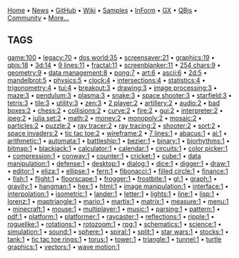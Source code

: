 [Home](https://qb64.com) • [News](../news.md) • [GitHub](https://github.com/QB64Official/qb64) • [Wiki](https://github.com/QB64Official/qb64/wiki) • [Samples](../samples.md) • [InForm](../inform.md) • [GX](../gx.md) • [QBjs](../qbjs.md) • [Community](../community.md) • [More...](../more.md)

## TAGS

[game:100](game.md) • [legacy:70](legacy.md) • [dos world:35](dos-world.md) • [screensaver:21](screensaver.md) • [graphics:19](graphics.md) • [qbjs:18](qbjs.md) • [3d:14](3d.md) • [9 lines:11](9-lines.md) • [fractal:11](fractal.md) • [screenblanker:11](screenblanker.md) • [254 chars:9](254-chars.md) • [geometry:9](geometry.md) • [data management:8](data-management.md) • [pong:7](pong.md) • [art:6](art.md) • [ascii:6](ascii.md) • [2d:5](2d.md) • [mandelbrot:5](mandelbrot.md) • [physics:5](physics.md) • [clock:4](clock.md) • [intersections:4](intersections.md) • [statistics:4](statistics.md) • [trigonometry:4](trigonometry.md) • [tui:4](tui.md) • [breakout:3](breakout.md) • [drawing:3](drawing.md) • [image processing:3](image-processing.md) • [maze:3](maze.md) • [pendulum:3](pendulum.md) • [plasma:3](plasma.md) • [snake:3](snake.md) • [space shooter:3](space-shooter.md) • [starfield:3](starfield.md) • [tetris:3](tetris.md) • [tile:3](tile.md) • [utility:3](utility.md) • [zen:3](zen.md) • [2 player:2](2-player.md) • [artillery:2](artillery.md) • [audio:2](audio.md) • [bad boxes:2](bad-boxes.md) • [chess:2](chess.md) • [collisions:2](collisions.md) • [curve:2](curve.md) • [fire:2](fire.md) • [gui:2](gui.md) • [interpreter:2](interpreter.md) • [jpeg:2](jpeg.md) • [julia set:2](julia-set.md) • [math:2](math.md) • [money:2](money.md) • [monopoly:2](monopoly.md) • [mosaic:2](mosaic.md) • [particles:2](particles.md) • [puzzle:2](puzzle.md) • [ray tracer:2](ray-tracer.md) • [ray tracing:2](ray-tracing.md) • [shooter:2](shooter.md) • [sort:2](sort.md) • [space invaders:2](space-invaders.md) • [tic tac toe:2](tic-tac-toe.md) • [wireframe:2](wireframe.md) • [7 lines:1](7-lines.md) • [abacus:1](abacus.md) • [ai:1](ai.md) • [arithmetic:1](arithmetic.md) • [automata:1](automata.md) • [battleship:1](battleship.md) • [bezier:1](bezier.md) • [binary:1](binary.md) • [biorhythms:1](biorhythms.md) • [bitmap:1](bitmap.md) • [blackjack:1](blackjack.md) • [calculator:1](calculator.md) • [calendar:1](calendar.md) • [circuits:1](circuits.md) • [color picker:1](color-picker.md) • [compression:1](compression.md) • [conway:1](conway.md) • [counter:1](counter.md) • [cricket:1](cricket.md) • [cube:1](cube.md) • [data manipulation:1](data-manipulation.md) • [defense:1](defense.md) • [desktop:1](desktop.md) • [dialog:1](dialog.md) • [dice:1](dice.md) • [digger:1](digger.md) • [draw:1](draw.md) • [editor:1](editor.md) • [eliza:1](eliza.md) • [ellipse:1](ellipse.md) • [fern:1](fern.md) • [fibonacci:1](fibonacci.md) • [filled circle:1](filled-circle.md) • [finance:1](finance.md) • [fish:1](fish.md) • [flight:1](flight.md) • [floorscape:1](floorscape.md) • [frogger:1](frogger.md) • [frostbite:1](frostbite.md) • [gl:1](gl.md) • [graph:1](graph.md) • [gravity:1](gravity.md) • [hangman:1](hangman.md) • [hex:1](hex.md) • [html:1](html.md) • [image manipulation:1](image-manipulation.md) • [interface:1](interface.md) • [interpolation:1](interpolation.md) • [isometric:1](isometric.md) • [lander:1](lander.md) • [letter:1](letter.md) • [lights:1](lights.md) • [line:1](line.md) • [lisp:1](lisp.md) • [lorenz:1](lorenz.md) • [maptriangle:1](maptriangle.md) • [mario:1](mario.md) • [martix:1](martix.md) • [matrix:1](matrix.md) • [measure:1](measure.md) • [menu:1](menu.md) • [minecraft:1](minecraft.md) • [mouse:1](mouse.md) • [multiplayer:1](multiplayer.md) • [music:1](music.md) • [parsing:1](parsing.md) • [pattern:1](pattern.md) • [pdf:1](pdf.md) • [platform:1](platform.md) • [platformer:1](platformer.md) • [raycaster:1](raycaster.md) • [reflections:1](reflections.md) • [ripple:1](ripple.md) • [roguelike:1](roguelike.md) • [rotations:1](rotations.md) • [rotozoom:1](rotozoom.md) • [rpg:1](rpg.md) • [schematics:1](schematics.md) • [science:1](science.md) • [simulation:1](simulation.md) • [sound:1](sound.md) • [sphere:1](sphere.md) • [spiral:1](spiral.md) • [split:1](split.md) • [star wars:1](star-wars.md) • [stocks:1](stocks.md) • [tank:1](tank.md) • [tic tac toe rings:1](tic-tac-toe-rings.md) • [torus:1](torus.md) • [tower:1](tower.md) • [triangle:1](triangle.md) • [tunnel:1](tunnel.md) • [turtle graphics:1](turtle-graphics.md) • [vectors:1](vectors.md) • [wave motion:1](wave-motion.md)